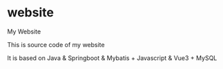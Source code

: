 # website
My Website

This is source code of my website

It is based on Java & Springboot & Mybatis + Javascript & Vue3 + MySQL

